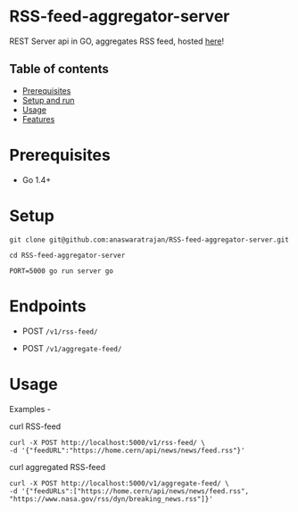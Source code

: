 # RSS-feed-aggregator-server
REST Server api in GO, aggregates RSS feed, 
hosted [here](https://rss-feed-aggregater-server.herokuapp.com/v1/)!  
## Table of contents

- [Prerequisites](#prerequisites)
- [Setup and run](#Setup)
- [Usage](#Usage)
- [Features](#Features)

# Prerequisites 

* Go 1.4+

# Setup

```
git clone git@github.com:anaswaratrajan/RSS-feed-aggregator-server.git 

cd RSS-feed-aggregator-server

PORT=5000 go run server go
```

# Endpoints 

* POST `/v1/rss-feed/` 

* POST `/v1/aggregate-feed/`
# Usage 

Examples - 

curl RSS-feed
```
curl -X POST http://localhost:5000/v1/rss-feed/ \
-d '{"feedURL":"https://home.cern/api/news/news/feed.rss"}' 
```
curl aggregated RSS-feed
```
curl -X POST http://localhost:5000/v1/aggregate-feed/ \
-d '{"feedURLs":["https://home.cern/api/news/news/feed.rss", "https://www.nasa.gov/rss/dyn/breaking_news.rss"]}' 
```